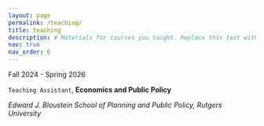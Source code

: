 ```yaml
---
layout: page
permalink: /teaching/
title: teaching
description: # Materials for courses you taught. Replace this text with your description.
nav: true
nav_order: 6
---
```

Fall 2024 - Spring 2026

`Teaching Assistant`, **Economics and Public Policy**

*Edward J. Bloustein School of Planning and Public Policy, Rutgers University*
